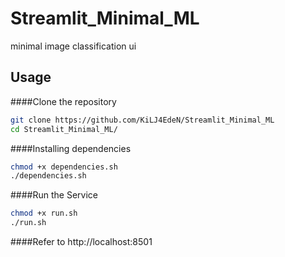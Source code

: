 # Streamlit_Minimal_ML
minimal image classification ui

## Usage

####Clone the repository
```bash
git clone https://github.com/KiLJ4EdeN/Streamlit_Minimal_ML
cd Streamlit_Minimal_ML/
```

####Installing dependencies
```bash
chmod +x dependencies.sh
./dependencies.sh
```

####Run the Service
```bash
chmod +x run.sh
./run.sh
```

####Refer to http://localhost:8501

